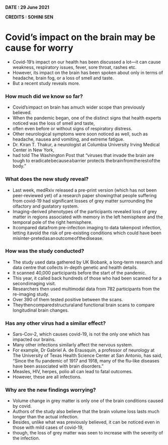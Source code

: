 **DATE : 29 June 2021**

**CREDITS : SOHINI SEN**

# Covid’s impact on the brain may be cause for worry
- Covid-19’s impact on our health has been discussed a lot—it can cause weakness, respiratory issues, fever, sore throat, rashes etc.
- However, its impact on the brain has been spoken about only in terms of headache, brain fog, or a loss of smell and taste.
- But a recent study reveals more.

### How much did we know so far?
- Covid’s impact on brain has a much wider scope than previously believed.
- When the pandemic began, one of the distinct signs that health experts noticed was the loss of smell and taste,
- often even before or without signs of respiratory distress.
- Other neurological symptoms were soon noticed as well, such as headache, nausea and vomiting, and extreme fatigue.
- Dr. Kiran T. Thakur, a neurologist at Columbia University Irving Medical Center in New York,
- had told The Washington Post that “viruses that invade the brain are tough to eradicate because a barrier protects the brain from the rest of the body.”

### What does the new study reveal?
- Last week, medRxiv released a pre-print version (which has not been peer-reviewed yet) of a research paper showing that people suffering from covid-19 had significant losses of grey matter surrounding the olfactory and gustatory system.
- Imaging-derived phenotypes of the participants revealed loss of grey matter in regions associated with memory in the left hemisphere and the temporal pole of the right hemisphere.
- It compared data from pre-infection imaging to data taken post infection, letting it avoid the risk of pre-existing conditions which could have been misinter-preted as an outcome of the disease.

### How was the study conducted?
- The study used data gathered by UK Biobank, a long-term research and data centre that collects in-depth genetic and health details.
- It scanned 40,000 participants before the start of the pandemic.
- This year, it called back hundreds of those who had been scanned for a second imaging visit.
- Researchers then used multimodal data from 782 participants from the re-imaging study.
- Over 390 of them tested positive between the scans.
- They then compared structural and functional brain scans to compare longitudinal brain changes.

### Has any other virus had a similar effect?
- Sars-Cov-2, which causes covid-19, is not the only one which has impacted our brains.
- Many other infections similarly affect the nervous system.
- For example, Dr Gabriel A. de Erausquin, a professor of neurology at The University of Texas Health Science Center at San Antonio, has said, “Since the flu pandemic of 1917 and 1918, many of the flu-like diseases have been associated with brain disorders.”
- Measles, HIV, herpes, polio all can lead to fatal outcomes.
- However, these are all infections.

### Why are the new findings worrying?
- Volume change in grey matter is only one of the brain conditions caused by covid.
- Authors of the study also believe that the brain volume loss lasts much longer than the actual infection.
- Besides, unlike what was previously believed, it can be noticed even in those with mild cases of covid-19,
- though, the loss of grey matter was seen to increase with the severity of the infection.

